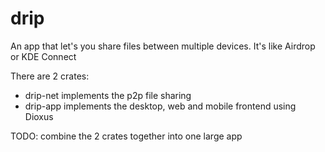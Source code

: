 # drip
An app that let's you share files between multiple devices.
It's like Airdrop or KDE Connect

There are 2 crates:
- drip-net implements the p2p file sharing
- drip-app implements the desktop, web and mobile frontend using Dioxus

TODO: combine the 2 crates together into one large app
